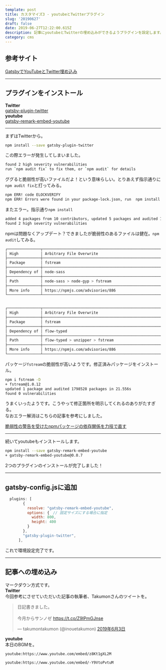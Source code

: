 ```yaml
---
template: post
title: カスタマイズ3 - youtubeとTwitterプラグイン
slug: '20190627'
draft: false
date: 2019-06-27T12:22:00.615Z
description: 記事にyoutubeとTwitterの埋め込みができるようプラグインを設定します。
category: cms
---
```

## 参考サイト
[GatsbyでYouTubeとTwitter埋め込み](https://takumon.com/2018/10/07/)

***

## プラグインをインストール
**Twitter**  
[gatsby-plugin-twitter](https://www.gatsbyjs.org/packages/gatsby-plugin-twitter/?=twitter)  
**youtube**  
[gatsby-remark-embed-youtube](https://www.gatsbyjs.org/packages/gatsby-remark-embed-youtube/?=youtube%20embd)  
***
まずはTwitterから。
```bash
npm install --save gatsby-plugin-twitter
```
この際エラーが発生してしまいました。  
```bash
found 2 high severity vulnerabilities
run `npm audit fix` to fix them, or `npm audit` for details
```
ググると脆弱性が高いファイルだよ！という意味らしい。とりあえず指示通りに`npm audit fix`と打ってみる。
```bash
npm ERR! code ELOCKVERIFY
npm ERR! Errors were found in your package-lock.json, run  npm install  to fix them.
```
またエラー。指示通り`npm install`
```bash
added 4 packages from 10 contributors, updated 5 packages and audited 1798508 packages in 23.853s
found 2 high severity vulnerabilities
```
npmは問題なくアップデート？できましたが脆弱性のあるファイルは健在。`npm audit`してみる。
```bash
┌───────────────┬──────────────────────────────────────────────────────────────┐
│ High          │ Arbitrary File Overwrite                                     │
├───────────────┼──────────────────────────────────────────────────────────────┤
│ Package       │ fstream                                                      │
├───────────────┼──────────────────────────────────────────────────────────────┤
│ Dependency of │ node-sass                                                    │
├───────────────┼──────────────────────────────────────────────────────────────┤
│ Path          │ node-sass > node-gyp > fstream                               │
├───────────────┼──────────────────────────────────────────────────────────────┤
│ More info     │ https://npmjs.com/advisories/886                             │
└───────────────┴──────────────────────────────────────────────────────────────┘


┌───────────────┬──────────────────────────────────────────────────────────────┐
│ High          │ Arbitrary File Overwrite                                     │
├───────────────┼──────────────────────────────────────────────────────────────┤
│ Package       │ fstream                                                      │
├───────────────┼──────────────────────────────────────────────────────────────┤
│ Dependency of │ flow-typed                                                   │
├───────────────┼──────────────────────────────────────────────────────────────┤
│ Path          │ flow-typed > unzipper > fstream                              │
├───────────────┼──────────────────────────────────────────────────────────────┤
│ More info     │ https://npmjs.com/advisories/886                             │
└───────────────┴──────────────────────────────────────────────────────────────┘
```
パッケージ`fstream`の脆弱性が高いようです。修正済みパッケージをインストール。
```bash
npm i fstream -D
+ fstream@1.0.12
updated 1 package and audited 1798528 packages in 21.556s
found 0 vulnerabilities
```
うまくいったようです。こうやって修正箇所を明示してくれるのありがたすぎる。  
なおエラー解消はこちらの記事を参考にしました。  

[脆弱性の警告を受けたnpmパッケージの依存関係を力技で直す](https://qiita.com/hibikikudo/items/0af352acac85fce28ec2)  

***
続いてyoutubeもインストールします。  
```bash
npm install --save gatsby-remark-embed-youtube
+ gatsby-remark-embed-youtube@0.0.7
```
2つのプラグインのインストールが完了しました！
***
## gatsby-config.jsに追加
```javascript
  plugins: [
        {
          resolve: "gatsby-remark-embed-youtube",
          options: {　// 固定サイズにする場合に指定
            width: 800,
            height: 400
          }
        },
        "gatsby-plugin-twitter",
      ],
```
これで環境設定完了です。

***
## 記事への埋め込み
マークダウン方式です。  
**Twitter**  
今回参考にさせていただいた記事の執筆者、Takumonさんのツイートを。  

> <blockquote class="twitter-tweet" data-lang="ja">
 <p lang="ja" dir="ltr">
   日記書きました。<br><br>
   今月からサンノゼ 
<a href="https://t.co/Z9IPmGJnse">https://t.co/Z9IPmGJnse</a></p>
&mdash;
takumontakumon (@inouetakumon) 
<a href="https://twitter.com/inouetakumon/status/1135354793906429962?ref_src=twsrc%5Etfw">2019年6月3日</a>
</blockquote>  

**youtube**  
本日のBGMを。  

`youtube:https://www.youtube.com/embed/z8Kt1gXL2M`  

`youtube:https://www.youtube.com/embed/-Y9VtoPvtuM`

